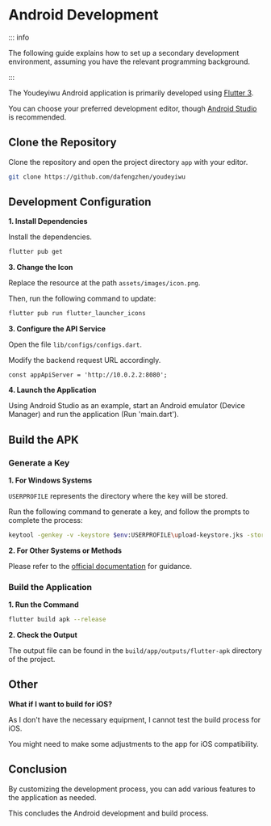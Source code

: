 # Android Development

::: info

The following guide explains how to set up a secondary development environment, assuming you have the relevant programming background.

:::

The Youdeyiwu Android application is primarily developed using [Flutter 3](https://flutter.dev).

You can choose your preferred development editor, though [Android Studio](https://developer.android.com/studio) is recommended.

## Clone the Repository

Clone the repository and open the project directory ```app``` with your editor.

```sh
git clone https://github.com/dafengzhen/youdeyiwu
```

## Development Configuration

**1. Install Dependencies**

Install the dependencies.

```sh
flutter pub get
```

**3. Change the Icon**

Replace the resource at the path ```assets/images/icon.png```.

Then, run the following command to update:

```sh
flutter pub run flutter_launcher_icons
```

**3. Configure the API Service**

Open the file ```lib/configs/configs.dart```.

Modify the backend request URL accordingly.

```text
const appApiServer = 'http://10.0.2.2:8080';
```

**4. Launch the Application**

Using Android Studio as an example, start an Android emulator (Device Manager) and run the application (Run 'main.dart').

## Build the APK

### Generate a Key

**1. For Windows Systems**

```USERPROFILE``` represents the directory where the key will be stored.

Run the following command to generate a key, and follow the prompts to complete the process:

```sh
keytool -genkey -v -keystore $env:USERPROFILE\upload-keystore.jks -storetype JKS -keyalg RSA -keysize 2048 -validity 10000 -alias upload
```

**2. For Other Systems or Methods**

Please refer to the [official documentation](https://docs.flutter.dev/deployment/android#create-an-upload-keystore) for guidance.

### Build the Application

**1. Run the Command**

```sh
flutter build apk --release
```

**2. Check the Output**

The output file can be found in the ```build/app/outputs/flutter-apk``` directory of the project.

## Other

**What if I want to build for iOS?**

As I don't have the necessary equipment, I cannot test the build process for iOS.

You might need to make some adjustments to the app for iOS compatibility.

## Conclusion

By customizing the development process, you can add various features to the application as needed.

This concludes the Android development and build process.
